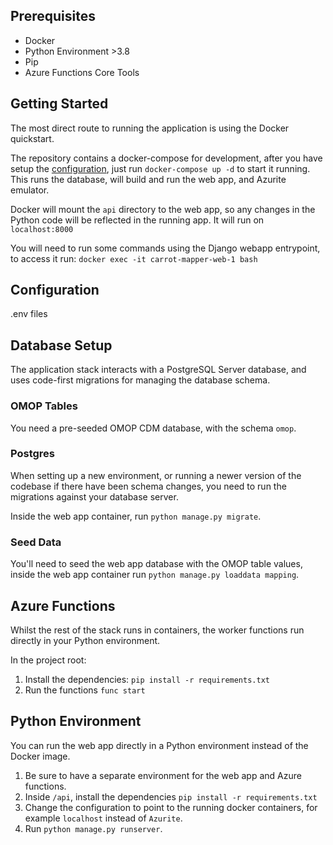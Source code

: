 ## Prerequisites

- Docker
- Python Environment >3.8
- Pip
- Azure Functions Core Tools

## Getting Started

The most direct route to running the application is using the Docker quickstart.

The repository contains a docker-compose for development, after you have setup the [configuration](#configuration), just run `docker-compose up -d` to start it running. This runs the database, will build and run the web app, and Azurite emulator.

Docker will mount the `api` directory to the web app, so any changes in the Python code will be reflected in the running app. It will run on `localhost:8000`

You will need to run some commands using the Django webapp entrypoint, to access it run:
`docker exec -it carrot-mapper-web-1 bash`

## Configuration

.env files

## Database Setup

The application stack interacts with a PostgreSQL Server database, and uses code-first migrations for managing the database schema.

### OMOP Tables

You need a pre-seeded OMOP CDM database, with the schema `omop`.

### Postgres

When setting up a new environment, or running a newer version of the codebase if there have been schema changes, you need to run the migrations against your database server.

Inside the web app container, run `python manage.py migrate`.

### Seed Data

You'll need to seed the web app database with the OMOP table values, inside the web app container run `python manage.py loaddata mapping`.  

## Azure Functions

Whilst the rest of the stack runs in containers, the worker functions run directly in your Python environment.

In the project root:

1. Install the dependencies: `pip install -r requirements.txt`
2. Run the functions `func start`

## Python Environment

You can run the web app directly in a Python environment instead of the Docker image.

1. Be sure to have a separate environment for the web app and Azure functions.
2. Inside `/api`, install the dependencies `pip install -r requirements.txt`
3. Change the configuration to point to the running docker containers, for example `localhost` instead of `Azurite`.
4. Run `python manage.py runserver`.
